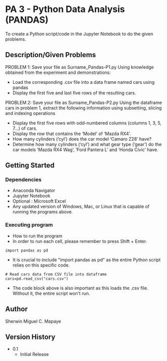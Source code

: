 # PA 3 - Python Data Analysis (PANDAS)

To create a Python script/code in the Jupyter Notebook to do the given problems.

## Description/Given Problems

PROBLEM 1: Save your file as Surname_Pandas-P1.py
Using knowledge obtained from the experiment and demonstrations:
   - Load the corresponding .csv file into a data frame named cars using pandas
   - Display the first five and last five rows of the resulting cars.

PROBLEM 2: Save your file as Surname_Pandas-P2.py
Using the dataframe cars in problem 1, extract the following information using subsetting, slicing and indexing operations
   - Display the first five rows with odd-numbered columns (columns 1, 3, 5, 7…) of cars.
   - Display the row that contains the ‘Model’ of ‘Mazda RX4’.
   - How many cylinders (‘cyl’) does the car model ‘Camaro Z28’ have?
   - Determine how many cylinders (‘cyl’) and what gear type (‘gear’) do the car models ‘Mazda RX4 Wag’, ‘Ford Pantera L’ and ‘Honda Civic’ have.

## Getting Started

### Dependencies

* Anaconda Navigator
* Jupyter Notebook
* Optional : Microsoft Excel
* Any updated version of Windows, Mac, or Linux that is capable of running the programs above.

### Executing program

* How to run the program
* In order to run each cell, please remember to press Shift + Enter.
```
import pandas as pd
```
* It is crucial to include "import pandas as pd" as the entire Python script relies on this specific code.
```
# Read cars data from CSV file into dataframe
cars=pd.read_csv("cars.csv")
```
* The code block above is also important as this loads the .csv file. Without it, the entire script won't run.

## Author

Sherwin Miguel C. Mapaye

## Version History
* 0.1
    * Initial Release
